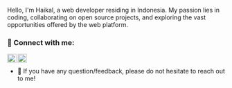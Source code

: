 
Hello, I'm Haikal, a web developer residing in Indonesia. My passion lies in coding, collaborating on open source projects, and exploring the vast opportunities offered by the web platform.

### 🤝 Connect with me:

<a href="https://www.linkedin.com/in/haikalramadhan/"><img align="left" src="https://raw.githubusercontent.com/yushi1007/yushi1007/main/images/linkedin.svg" alt="Haikal Ramadhan | LinkedIn" width="21px"/></a>
<a href="instagram.com/soon.haikal/"><img align="left" src="https://raw.githubusercontent.com/yushi1007/yushi1007/main/images/instagram.svg" alt="Haikal Ramadhan | Instagram" width="21px"/></a>
</br>
- 💬 If you have any question/feedback, please do not hesitate to reach out to me!
